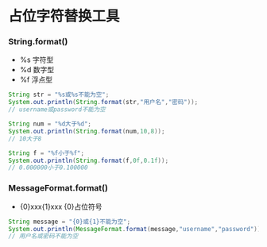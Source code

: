 # 占位字符替换工具
### String.format()
  * %s 字符型
  * %d 数字型
  * %f 浮点型
  
```java
String str = "%s或%s不能为空";
System.out.println(String.format(str,"用户名","密码")); 
// username或password不能为空

String num = "%d大于%d";
System.out.println(String.format(num,10,8));
// 10大于8

String f = "%f小于%f";
System.out.println(String.format(f,0f,0.1f));
// 0.000000小于0.100000
```

### MessageFormat.format()
  * {0}xxx{1}xxx  {0}占位符号

```java
String message = "{0}或{1}不能为空";
System.out.println(MessageFormat.format(message,"username","password"));
// 用户名或密码不能为空
```
